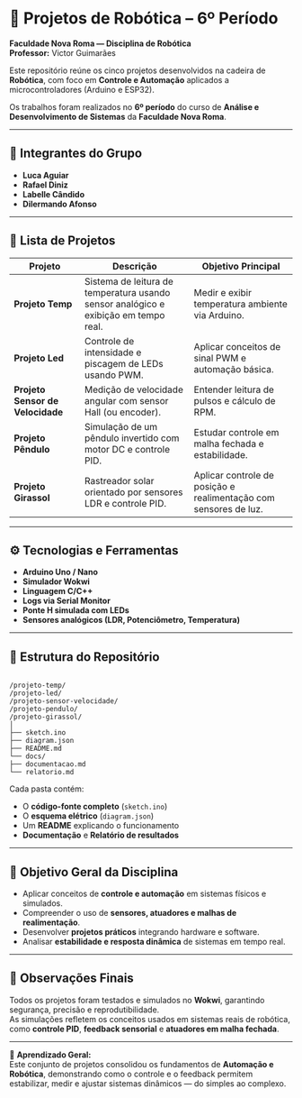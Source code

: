 # 🤖 Projetos de Robótica – 6º Período  
**Faculdade Nova Roma — Disciplina de Robótica**  
**Professor:** Victor Guimarães  

Este repositório reúne os cinco projetos desenvolvidos na cadeira de **Robótica**, com foco em **Controle e Automação** aplicados a microcontroladores (Arduino e ESP32).  

Os trabalhos foram realizados no **6º período** do curso de **Análise e Desenvolvimento de Sistemas** da **Faculdade Nova Roma**.

---

## 👥 Integrantes do Grupo
- **Luca Aguiar**  
- **Rafael Diniz**  
- **Labelle Cândido**  
- **Dilermando Afonso**

---

## 🧩 Lista de Projetos

| Projeto | Descrição | Objetivo Principal |
|----------|------------|--------------------|
| **Projeto Temp** | Sistema de leitura de temperatura usando sensor analógico e exibição em tempo real. | Medir e exibir temperatura ambiente via Arduino. |
| **Projeto Led** | Controle de intensidade e piscagem de LEDs usando PWM. | Aplicar conceitos de sinal PWM e automação básica. |
| **Projeto Sensor de Velocidade** | Medição de velocidade angular com sensor Hall (ou encoder). | Entender leitura de pulsos e cálculo de RPM. |
| **Projeto Pêndulo** | Simulação de um pêndulo invertido com motor DC e controle PID. | Estudar controle em malha fechada e estabilidade. |
| **Projeto Girassol** | Rastreador solar orientado por sensores LDR e controle PID. | Aplicar controle de posição e realimentação com sensores de luz. |

---

## ⚙️ Tecnologias e Ferramentas
- **Arduino Uno / Nano**
- **Simulador Wokwi**
- **Linguagem C/C++**
- **Logs via Serial Monitor**
- **Ponte H simulada com LEDs**
- **Sensores analógicos (LDR, Potenciômetro, Temperatura)**

---

## 📂 Estrutura do Repositório

```

/projeto-temp/
/projeto-led/
/projeto-sensor-velocidade/
/projeto-pendulo/
/projeto-girassol/
│
├── sketch.ino
├── diagram.json
├── README.md
└── docs/
├── documentacao.md
└── relatorio.md

```

Cada pasta contém:
- O **código-fonte completo** (`sketch.ino`)  
- O **esquema elétrico** (`diagram.json`)  
- Um **README** explicando o funcionamento  
- **Documentação** e **Relatório de resultados**

---

## 🎯 Objetivo Geral da Disciplina
- Aplicar conceitos de **controle e automação** em sistemas físicos e simulados.  
- Compreender o uso de **sensores, atuadores e malhas de realimentação**.  
- Desenvolver **projetos práticos** integrando hardware e software.  
- Analisar **estabilidade e resposta dinâmica** de sistemas em tempo real.  

---

## 📘 Observações Finais
Todos os projetos foram testados e simulados no **Wokwi**, garantindo segurança, precisão e reprodutibilidade.  
As simulações refletem os conceitos usados em sistemas reais de robótica, como **controle PID**, **feedback sensorial** e **atuadores em malha fechada**.

---

🧠 **Aprendizado Geral:**  
Este conjunto de projetos consolidou os fundamentos de **Automação e Robótica**, demonstrando como o controle e o feedback permitem estabilizar, medir e ajustar sistemas dinâmicos — do simples ao complexo.

```
